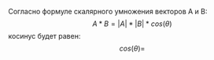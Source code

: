 Согласно формуле скалярного умножения векторов A и B:
$$
A*B= |A|*|B|*cos(\theta)
$$
косинус будет равен:
$$
cos(\theta) = 
$$